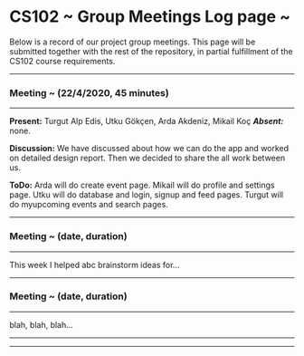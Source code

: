 # CS102 ~ Group Meetings Log page ~

Below is a record of our project group meetings. This page will be submitted together with the rest of the repository, in partial fulfillment of the CS102 course requirements.

****
### Meeting ~ (22/4/2020, 45 minutes)
****
**Present:** Turgut Alp Edis, Utku Gökçen, Arda Akdeniz, Mikail Koç   _**Absent:**_  none.

**Discussion:** 
We have discussed about how we can do the app and worked on detailed design report. Then we decided to share the all work between us.

**ToDo:** 
Arda will do create event page. Mikail will do profile and settings page. Utku will do database and login, signup and feed pages. Turgut will do myupcoming events and search pages.

****
### Meeting ~ (date, duration)
****
This week I helped abc brainstorm ideas for...

****
### Meeting ~ (date, duration)
****
blah, blah, blah...

****
****
